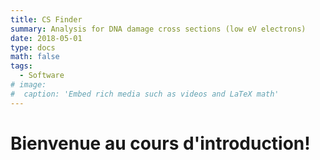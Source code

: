 ```yaml
---
title: CS Finder
summary: Analysis for DNA damage cross sections (low eV electrons)
date: 2018-05-01
type: docs
math: false
tags:
  - Software
# image:
#  caption: 'Embed rich media such as videos and LaTeX math'
---
```


# **Bienvenue au cours d'introduction!**

